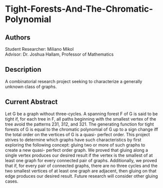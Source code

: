 # Tight-Forests-And-The-Chromatic-Polynomial

## Authors  
Student Researcher: Miliano Mikol  
Advisor: Dr. Joshua Hallam, Professor of Mathematics 


## Description   
A combinatorial research project seeking to characterize a generally unknown class of graphs.

## Current Abstract  
Let G be a graph without three-cycles. A spanning forest F of G is said to be tight if, for each tree in F, all paths beginning with the smallest vertex of the tree avoid the patterns 231, 312, and 321. The generating function for tight forests of G is equal to the chromatic polynomial of G up to a sign change iff the total order on the vertices of G is a quasi- perfect order. This project strives to determine which graphs have such characteristics by first exploring the following concept: gluing two or more of such graphs to create a new quasi- perfect order graph. We proved that gluing along a single vertex produces our desired result if the vertex is the smallest of at least one graph for every connected pair of graphs. Additionally, we proved that if, for every pair of connected graphs, there are no three cycles and the two smallest vertices of at least one graph are adjacent, then gluing on that edge produces our desired result. Future research will consider other gluing cases.
